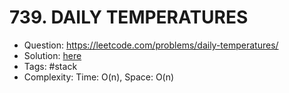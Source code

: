 # 739. DAILY TEMPERATURES

* Question: https://leetcode.com/problems/daily-temperatures/ 
* Solution: [here](Solution.java) 
* Tags: #stack
* Complexity: Time: O(n), Space: O(n)
